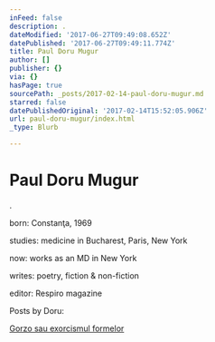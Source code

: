 ```yaml
---
inFeed: false
description: .
dateModified: '2017-06-27T09:49:08.652Z'
datePublished: '2017-06-27T09:49:11.774Z'
title: Paul Doru Mugur
author: []
publisher: {}
via: {}
hasPage: true
sourcePath: _posts/2017-02-14-paul-doru-mugur.md
starred: false
datePublishedOriginal: '2017-02-14T15:52:05.906Z'
url: paul-doru-mugur/index.html
_type: Blurb

---
```

# Paul Doru Mugur

.

born: Constanţa, 1969

studies: medicine in Bucharest, Paris, New York

now: works as an MD in New York

writes: poetry, fiction & non-fiction

editor: Respiro magazine

Posts by Doru:

[Gorzo sau exorcismul formelor][0]

[0]: http://arstler.com/gorzo-sau-exorcismul-formelor